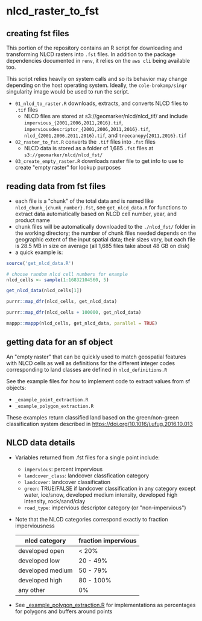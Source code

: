 # nlcd_raster_to_fst

## creating fst files

This portion of the repository contains an R script for downloading and transforming NLCD rasters into `.fst` files. In addition to the package dependencies documented in `renv`, it relies on the `aws cli` being available too.

This script relies heavily on system calls and so its behavior may change depending on the host operating system. Ideally, the `cole-brokamp/singr` singularity image would be used to run the script.

- `01_nlcd_to_raster.R` downloads, extracts, and converts NLCD files to `.tif` files
    - NLCD files are stored at s3://geomarker/nlcd/nlcd_tif/ and include `impervious_{2001,2006,2011,2016}.tif`, `imperviousdescriptor_{2001,2006,2011,2016}.tif`, `nlcd_{2001,2006,2011,2016}.tif`, and `treecanopy{2011,2016}.tif`
- `02_raster_to_fst.R` converts the `.tif` files into `.fst` files
    - NLCD data is stored as a folder of 1,685 `.fst` files at `s3://geomarker/nlcd/nlcd_fst/`
- `03_create_empty_raster.R` downloads raster file to get info to use to create "empty raster" for lookup purposes

## reading data from fst files

- each file is a "chunk" of the total data and is named like `nlcd_chunk_{chunk_number}.fst`, see `get_nlcd_data.R` for functions to extract data automatically based on NLCD cell number, year, and product name
- chunk files will be automatically downloaded to the `./nlcd_fst/` folder in the working directory; the number of chunk files needed depends on the geographic extent of the input spatial data; their sizes vary, but each file is 28.5 MB in size on average (all 1,685 files take about 48 GB on disk)
- a quick example is:

```r
source('get_nlcd_data.R')

# choose random nlcd cell numbers for example
nlcd_cells <- sample(1:16832104560, 5)

get_nlcd_data(nlcd_cells[1])

purrr::map_dfr(nlcd_cells, get_nlcd_data)

purrr::map_dfr(nlcd_cells + 100000, get_nlcd_data)

mappp::mappp(nlcd_cells, get_nlcd_data, parallel = TRUE)
```

## getting data for an sf object

An "empty raster" that can be quickly used to match geospatial features with NLCD cells as well as definitions for the different integer codes corresponding to land classes are defined in `nlcd_definitions.R`

See the example files for how to implement code to extract values from sf objects:

- `_example_point_extraction.R`
- `_example_polygon_extraction.R`

These examples return classified land based on the green/non-green classification system described in https://doi.org/10.1016/j.ufug.2016.10.013

## NLCD data details

- Variables returned from .fst files for a single point include:
    - `impervious`: percent impervious
    - `landcover_class`: landcover classfication category
    - `landcover`: landcover classification
    - `green`: TRUE/FALSE if landcover classification in any category except water, ice/snow, developed medium intensity, developed high intensity, rock/sand/clay
    - `road_type`: impervious descriptor category (or "non-impervious")

- Note that the NLCD categories correspond exactly to fraction imperviousness

    nlcd category | fraction impervious
    --------------|--------------------
    developed open | < 20%
    developed low | 20 - 49%
    developed medium | 50 - 79%
    developed high | 80 - 100%
    any other | 0%

- See [_example_polygon_extraction.R](_example_polygon_extraction.R) for implementations as percentages for polygons and buffers around points
